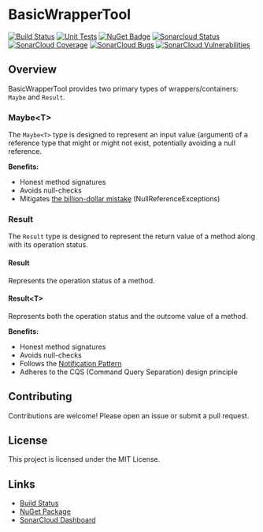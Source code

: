 # BasicWrapperTool

[![Build Status](https://img.shields.io/appveyor/ci/mickaelseban/basicwrappertool/master.svg)](https://ci.appveyor.com/project/mickaelseban/basicwrappertool)
[![Unit Tests](https://img.shields.io/appveyor/tests/mickaelseban/basicwrappertool/master.svg)](https://ci.appveyor.com/project/mickaelseban/basicwrappertool)
[![NuGet Badge](https://buildstats.info/nuget/BasicWrapperTool)](https://www.nuget.org/packages/BasicWrapperTool/)
[![Sonarcloud Status](https://sonarcloud.io/api/project_badges/measure?project=mickaelseban_BasicWrapperTool&metric=alert_status)](https://sonarcloud.io/dashboard?id=mickaelseban_BasicWrapperTool)
[![SonarCloud Coverage](https://sonarcloud.io/api/project_badges/measure?project=mickaelseban_BasicWrapperTool&metric=coverage)](https://sonarcloud.io/component_measures/metric/coverage/list?id=mickaelseban_BasicWrapperTool)
[![SonarCloud Bugs](https://sonarcloud.io/api/project_badges/measure?project=mickaelseban_BasicWrapperTool&metric=bugs)](https://sonarcloud.io/component_measures/metric/reliability_rating/list?id=mickaelseban_BasicWrapperTool)
[![SonarCloud Vulnerabilities](https://sonarcloud.io/api/project_badges/measure?project=mickaelseban_BasicWrapperTool&metric=vulnerabilities)](https://sonarcloud.io/component_measures/metric/security_rating/list?id=mickaelseban_BasicWrapperTool)

## Overview

BasicWrapperTool provides two primary types of wrappers/containers: `Maybe` and `Result`.

### Maybe\<T>

The `Maybe<T>` type is designed to represent an input value (argument) of a reference type that might or might not exist, potentially avoiding a null reference. 

**Benefits:**
- Honest method signatures
- Avoids null-checks
- Mitigates [the billion-dollar mistake](https://en.wikipedia.org/wiki/Tony_Hoare) (NullReferenceExceptions)

### Result

The `Result` type is designed to represent the return value of a method along with its operation status.

#### Result

Represents the operation status of a method.

#### Result\<T>

Represents both the operation status and the outcome value of a method.

**Benefits:**
- Honest method signatures
- Avoids null-checks
- Follows the [Notification Pattern](https://martinfowler.com/eaaDev/Notification.html)
- Adheres to the CQS (Command Query Separation) design principle


## Contributing

Contributions are welcome! Please open an issue or submit a pull request.

## License

This project is licensed under the MIT License.

## Links

- [Build Status](https://ci.appveyor.com/project/mickaelseban/basicwrappertool)
- [NuGet Package](https://www.nuget.org/packages/BasicWrapperTool/)
- [SonarCloud Dashboard](https://sonarcloud.io/dashboard?id=mickaelseban_BasicWrapperTool)
